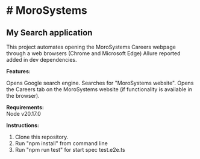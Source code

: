 <h1>﻿# MoroSystems </h1>

  <h2>My Search application </h2>

This project automates opening the MoroSystems Careers webpage through a web browsers (Chrome and Microsoft Edge)
Allure reported added in dev dependencies.

<b>Features:</b>

Opens Google search engine.
Searches for "MoroSystems website".
Opens the Careers tab on the MoroSystems website (if functionality is available in the browser).

<b>Requirements:</b>
<br>Node v20.17.0</br>

<b>Instructions:</b>
1. Clone this repository.
2. Run "npm install" from command line
3. Run "npm run test" for start spec test.e2e.ts

